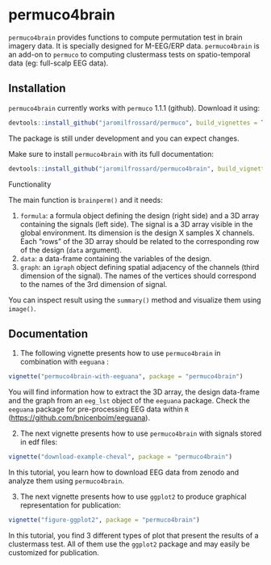 
<!-- README.md is generated from README.Rmd. Please edit that file -->

# permuco4brain

<!-- badges: start -->

<!-- badges: end -->

`permuco4brain` provides functions to compute permutation test in brain
imagery data. It is specially designed for M-EEG/ERP data.
`permuco4brain` is an add-on to `permuco` to computing clustermass tests
on spatio-temporal data (eg: full-scalp EEG data).

## Installation

`permuco4brain` currently works with `permuco` 1.1.1 (github). Download
it using:

``` r
devtools::install_github("jaromilfrossard/permuco", build_vignettes = TRUE)
```

The package is still under development and you can expect changes.

Make sure to install `permuco4brain` with its full documentation:

``` r
devtools::install_github("jaromilfrossard/permuco4brain", build_vignettes = TRUE)
```

Functionality

The main function is `brainperm()` and it needs:

1.  `formula`: a formula object defining the design (right side) and a
    3D array containing the signals (left side). The signal is a 3D
    array visible in the global environment. Its dimension is the design
    X samples X channels. Each “rows” of the 3D array should be related
    to the corresponding row of the design (`data` argument).
2.  `data`: a data-frame containing the variables of the design.
3.  `graph`: an `igraph` object defining spatial adjacency of the
    channels (third dimension of the signal). The names of the vertices
    should correspond to the names of the 3rd dimension of signal.

You can inspect result using the `summary()` method and visualize them
using `image()`.

## Documentation

1.  The following vignette presents how to use `permuco4brain` in
    combination with `eeguana` :

<!-- end list -->

``` r
vignette("permuco4brain-with-eeguana", package = "permuco4brain")
```

You will find information how to extract the 3D array, the design
data-frame and the graph from an `eeg_lst` object of the `eeguana`
package. Check the `eeguana` package for pre-processing EEG data within
`R` (<https://github.com/bnicenboim/eeguana>).

2.  The next vignette presents how to use `permuco4brain` with signals
    stored in edf files:

<!-- end list -->

``` r
vignette("download-example-cheval", package = "permuco4brain")
```

In this tutorial, you learn how to download EEG data from zenodo and
analyze them using `permuco4brain`.

3.  The next vignette presents how to use `ggplot2` to produce graphical
    representation for publication:

<!-- end list -->

``` r
vignette("figure-ggplot2", package = "permuco4brain")
```

In this tutorial, you find 3 different types of plot that present the
results of a clustermass test. All of them use the `ggplot2` package and
may easily be customized for publication.
